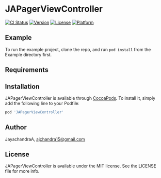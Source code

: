 # JAPagerViewController

[![CI Status](https://img.shields.io/travis/JayachandraA/JAPagerViewController.svg?style=flat)](https://travis-ci.org/JayachandraA/JAPagerViewController)
[![Version](https://img.shields.io/cocoapods/v/JAPagerViewController.svg?style=flat)](https://cocoapods.org/pods/JAPagerViewController)
[![License](https://img.shields.io/cocoapods/l/JAPagerViewController.svg?style=flat)](https://cocoapods.org/pods/JAPagerViewController)
[![Platform](https://img.shields.io/cocoapods/p/JAPagerViewController.svg?style=flat)](https://cocoapods.org/pods/JAPagerViewController)

## Example

To run the example project, clone the repo, and run `pod install` from the Example directory first.

## Requirements

## Installation

JAPagerViewController is available through [CocoaPods](https://cocoapods.org). To install
it, simply add the following line to your Podfile:

```ruby
pod 'JAPagerViewController'
```

## Author

JayachandraA, ajchandra15@gmail.com

## License

JAPagerViewController is available under the MIT license. See the LICENSE file for more info.
